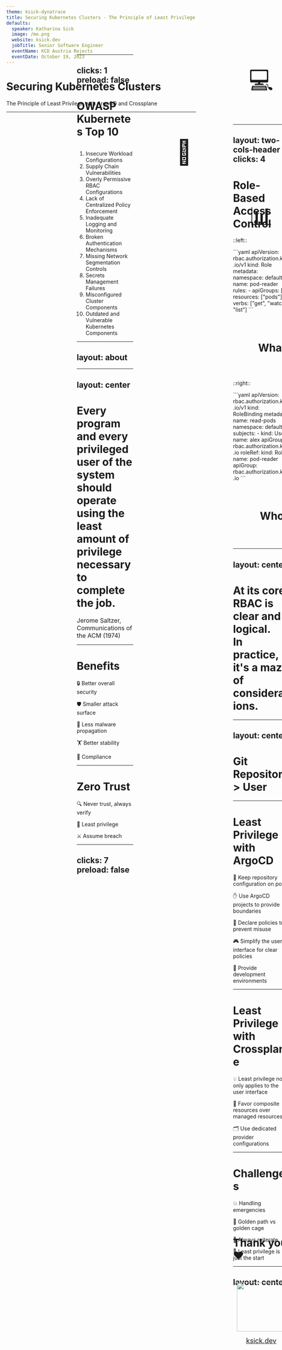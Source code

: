 ```yaml
---
theme: ksick-dynatrace
title: Securing Kubernetes Clusters - The Principle of Least Privilege with ArgoCD and Crossplane
defaults:
  speaker: Katharina Sick
  image: /me.png
  website: ksick.dev
  jobTitle: Senior Software Engineer
  eventName: KCD Austria Rejects
  eventDate: October 19, 2023
---
```


<style>
.target {
  position: absolute;
  width: 70px;
  height: 70px;
  font-size: 64px;
  text-align: center;
  line-height: 1;
}
</style>

# Securing Kubernetes Clusters

The Principle of Least Privilege with ArgoCD and Crossplane

<!--
- Deployment back in the days
- Kubernetes is not just a buzzword anymore
-->

---

<logos-kubernetes style="position: absolute; width: 150px; height: 150px; left: 415px; top: 185px" />

<span v-click class="target" style="left: 455px; top: 50px">💻</span>
<span v-click class="target" style="left: 455px; top: 410px">📊</span>
<span v-click class="target" style="left: 250px; top: 241px">🚨</span>
<skill-icons-gcp-light v-click class="target" style="left: 640px; top: 241px" />
<skill-icons-aws-light v-click class="target" style="left: 300px; top: 100px" />
<skill-icons-azure-light v-click class="target" style="left: 600px; top: 100px" />
<skill-icons-github-light v-click class="target" style="left: 310px; top: 360px" />
<arcticons-anythingtopip v-click class="target" style="left: 600px; top: 360px" />

<!--
- Kubernetes has evolved
- Main platform for deploying, running and scaling our applications
- But also
    - observability dashboards
    - alerts
    - cloud services on gcp
    - aws
    - or azure
    - GitHub
    - Any other thing
-->

---
clicks: 1
preload: false
---

<style>
.listItem {
  font-size: 18px;
}

.grey {
  color: grey;
}

.owaspHighlighted{}

.owaspHighlighted:after {
  content: '\00A0\00A0👈';
}
</style>

# OWASP Kubernetes Top 10

<ol style="margin-top: 32px">
<li :class="{ owaspHighlighted: $slidev.nav.clicks === 1, listItem: true }">Insecure Workload Configurations</li>
<li :class="{ grey: $slidev.nav.clicks === 1, listItem: true }">Supply Chain Vulnerabilities</li>
<li :class="{ owaspHighlighted: $slidev.nav.clicks === 1, listItem: true }">Overly Permissive RBAC Configurations</li>
<li :class="{ grey: $slidev.nav.clicks === 1, listItem: true }">Lack of Centralized Policy Enforcement</li>
<li :class="{ grey: $slidev.nav.clicks === 1, listItem: true }">Inadequate Logging and Monitoring</li>
<li :class="{ grey: $slidev.nav.clicks === 1, listItem: true }">Broken Authentication Mechanisms</li>
<li :class="{ grey: $slidev.nav.clicks === 1, listItem: true }">Missing Network Segmentation Controls</li>
<li :class="{ grey: $slidev.nav.clicks === 1, listItem: true }">Secrets Management Failures</li>
<li :class="{ grey: $slidev.nav.clicks === 1, listItem: true }">Misconfigured Cluster Components</li>
<li :class="{ grey: $slidev.nav.clicks === 1, listItem: true }">Outdated and Vulnerable Kubernetes Components</li>
</ol>

---
layout: about
---

---
layout: center
---

<h1 class="gradient">Every program and every privileged user of the system should operate using the least amount of privilege necessary to complete the job.</h1>

<span style="font-size: 16px">Jerome Saltzer, Communications of the ACM (1974)</span>

---

# Benefits

<v-clicks>

🔒 Better overall security

🛡️ Smaller attack surface

🚧️ Less malware propagation

🏋 Better stability

🤝 Compliance
</v-clicks>

---

# Zero Trust

<v-clicks>

🔍 Never trust, always verify

🔐 Least privilege

⚔️ Assume breach
</v-clicks>

<!--
- Security strategy of not granting implicit trust to a user, device or app by solely just a proxy around them like e.g. network location
- You can't simply buy a product and get it, just like PoLP

- Never trust: each new connection attempty must be authenticated and authorized
- Assume breach: plan for the worst case scenario and then be able to recover quickly
-->

---
clicks: 7
preload: false
---

<style>
.background {
  opacity: 0.1;
}
</style>

<logos-kubernetes style="position: absolute; width: 150px; height: 150px; left: 415px; top: 185px" />

<span v-click class="target" style="left: 455px; top: 60px">👩‍💻</span>
<span v-click class="target" style="left: 600px; top: 150px">🤖</span>
<clarity-node-line v-click :class="{ background: $slidev.nav.clicks > 6, target: true }" style="left: 600px; top:
300px" />
<clarity-nodes-line v-click :class="{ background: $slidev.nav.clicks > 6, target: true }" style="left: 455px; top:
400px" />
<carbon-api-1 v-click :class="{ background: $slidev.nav.clicks > 6, target: true }" style="left: 300px; top: 300px" />
<codicon-extensions v-click :class="{ background: $slidev.nav.clicks > 6, target: true }" style="left: 300px; top:
150px" />

<!--
- Humans
- Service Accounts
- Pods (Pod Security & Network Policies)
- Nodes (kubelet, minimal access to the api server)
- API server (interacts with many cluster internals, extensions!)
- Other extensions like operators
-->

---
layout: two-cols-header
clicks: 4
---

# Role-Based Access Control

::left::

<v-click at="0">
```yaml
apiVersion: rbac.authorization.k8s.io/v1
kind: Role
metadata:
  namespace: default
  name: pod-reader
rules:
- apiGroups: [""]
  resources: ["pods"]
  verbs: ["get", "watch", "list"]
```
</v-click>

<div v-click="3" style="display: flex; padding: 36px; width: 100%; align-items: center; justify-content: center">
    <h1 class="gradient">What?</h1>
</div>

::right::

<v-click at="1">
```yaml
apiVersion: rbac.authorization.k8s.io/v1
kind: RoleBinding
metadata:
  name: read-pods
  namespace: default
subjects:
  - kind: User
    name: alex
    apiGroup: rbac.authorization.k8s.io
roleRef:
  kind: Role
  name: pod-reader
  apiGroup: rbac.authorization.k8s.io
```
</v-click>

<div v-click="4" style="display: flex; padding: 36px; width: 100%; align-items: center; justify-content: center">
    <h1 class="gradient">Who?</h1>
</div>

---
layout: center
---

# At its core, RBAC is clear and logical.<br/>In practice, it's a maze of considerations.

---
layout: center
---

# Git Repository > User

---

# Least Privilege with ArgoCD

<v-clicks>

🎯 Keep repository configuration on point

✋ Use ArgoCD projects to provide boundaries

📝 Declare policies to prevent misuse

🎮 Simplify the user interface for clear policies

🌱 Provide development environments
</v-clicks>

---

# Least Privilege with Crossplane

<v-clicks>

💡 Least privilege not only applies to the user interface

🎼 Favor composite resources over managed resources

🗂️ Use dedicated provider configurations
</v-clicks>

---

# Challenges

<v-clicks>

💥 Handling emergencies

👑 Golden path vs golden cage

💫 Always reiterate

🏁 Least privilege is just the start
</v-clicks>

---
layout: center
---

<div style="display: flex; flex-direction: column; justify-content: end; align-items: center; height: 100%">

# Thank you ❤️

<img style="width: 130px; height: 130px; margin-top: 36px" src="/slides-qr.svg" />

<a href="https://ksick.dev" style="font-size: 18px; margin: 0; padding: 0">ksick.dev</a>
</div>
